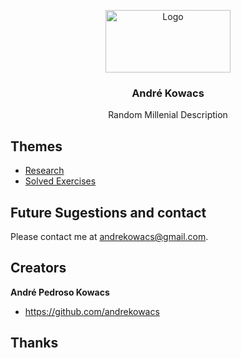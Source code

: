 <p align="center">
  <a href="https://example.com/">
    <img src="https://s2.glbimg.com/0q1BSBxe7xt0_ODFtfLaPsivCtc=/850x446/s.glbimg.com/po/tt/f/original/2011/07/18/nyan_cat.png" alt="Logo" width=200 height=100>
  </a>

  <h3 align="center">André Kowacs</h3>

  <p align="center">
    Random Millenial Description
    <br>    

  </p>
</p>


## Themes

- [Research](https://github.com/andrekowacs/andrekowacs.github.io/wiki/Research)
- [Solved Exercises](https://github.com/andrekowacs/andrekowacs.github.io/wiki/Solved-Exercises)




## Future Sugestions and contact

Please contact me at andrekowacs@gmail.com.


## Creators

**André Pedroso Kowacs**

- <https://github.com/andrekowacs>

## Thanks

